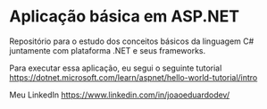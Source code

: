 # Aplicação básica em ASP.NET
Repositório para o estudo dos conceitos básicos da linguagem C#  juntamente com plataforma .NET e seus frameworks.

Para executar essa aplicação, eu segui o seguinte tutorial <a>https://dotnet.microsoft.com/learn/aspnet/hello-world-tutorial/intro</a>

Meu LinkedIn <a>https://www.linkedin.com/in/joaoeduardodev/</a>
